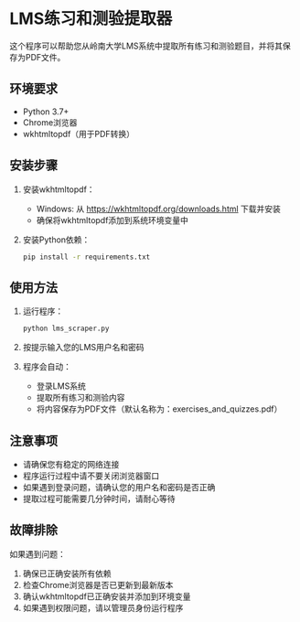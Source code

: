 # LMS练习和测验提取器

这个程序可以帮助您从岭南大学LMS系统中提取所有练习和测验题目，并将其保存为PDF文件。

## 环境要求

- Python 3.7+
- Chrome浏览器
- wkhtmltopdf（用于PDF转换）

## 安装步骤

1. 安装wkhtmltopdf：
   - Windows: 从 https://wkhtmltopdf.org/downloads.html 下载并安装
   - 确保将wkhtmltopdf添加到系统环境变量中

2. 安装Python依赖：
   ```bash
   pip install -r requirements.txt
   ```

## 使用方法

1. 运行程序：
   ```bash
   python lms_scraper.py
   ```

2. 按提示输入您的LMS用户名和密码

3. 程序会自动：
   - 登录LMS系统
   - 提取所有练习和测验内容
   - 将内容保存为PDF文件（默认名称为：exercises_and_quizzes.pdf）

## 注意事项

- 请确保您有稳定的网络连接
- 程序运行过程中请不要关闭浏览器窗口
- 如果遇到登录问题，请确认您的用户名和密码是否正确
- 提取过程可能需要几分钟时间，请耐心等待

## 故障排除

如果遇到问题：

1. 确保已正确安装所有依赖
2. 检查Chrome浏览器是否已更新到最新版本
3. 确认wkhtmltopdf已正确安装并添加到环境变量
4. 如果遇到权限问题，请以管理员身份运行程序
